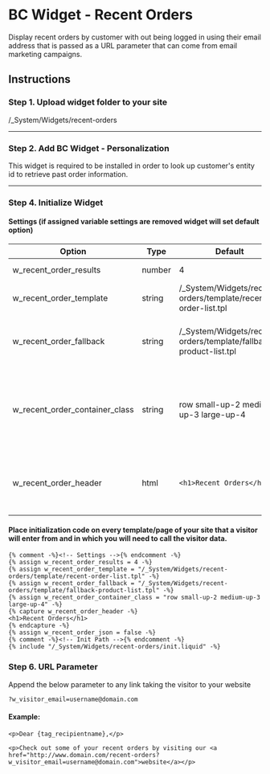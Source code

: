 # BC Widget - Recent Orders
Display recent orders by customer with out being logged in using their email address that is passed as a URL parameter that can come from email marketing campaigns.

## Instructions

### Step 1. Upload widget folder to your site 
/_System/Widgets/recent-orders


----------

### Step 2. Add BC Widget - Personalization

This widget is required to be installed in order to look up customer's entity id to retrieve past order information. 

----------

### Step 4. Initialize Widget


#### Settings (if assigned variable settings are removed widget will set default option)

Option | Type | Default | Description
------ | ---- | ------- | -----------
w_recent_order_results | number | 4| Number of unique recent orders to output
w_recent_order_template  | string | /_System/Widgets/recent-orders/template/recent-order-list.tpl | Path to recent order product list layout template
w_recent_order_fallback  | string | /_System/Widgets/recent-orders/template/fallback-product-list.tpl | Path to fallback product list layout if visitor's email address is not detected or if the visitor does not have any recent orders
w_recent_order_container_class | string | row small-up-2 medium-up-3 large-up-4 | class of recent order parent element. Default layout is using foundation grid block but can customize update parent class and recent order list elements (w_recent_order_template)
w_recent_order_header | html | `<h1>Recent Orders</h1>` | Add any html markup inside this liquid capture element that will display the title and any other information before the recent order output.


#### Place initialization code on every template/page of your site that a visitor will enter from and in which you will need to call the visitor data.

```
{% comment -%}<!-- Settings -->{% endcomment -%}
{% assign w_recent_order_results = 4 -%}
{% assign w_recent_order_template = "/_System/Widgets/recent-orders/template/recent-order-list.tpl" -%}
{% assign w_recent_order_fallback = "/_System/Widgets/recent-orders/template/fallback-product-list.tpl" -%}
{% assign w_recent_order_container_class = "row small-up-2 medium-up-3 large-up-4" -%}
{% capture w_recent_order_header -%}
<h1>Recent Orders</h1>
{% endcapture -%}
{% assign w_recent_order_json = false -%}  
{% comment -%}<!-- Init Path -->{% endcomment -%}
{% include "/_System/Widgets/recent-orders/init.liquid" -%} 
```
### Step 6. URL Parameter

Append the below parameter to any link taking the visitor to your website

```
?w_visitor_email=username@domain.com
```

#### Example:

```
<p>Dear {tag_recipientname},</p>

<p>Check out some of your recent orders by visiting our <a href="http://www.domain.com/recent-orders?w_visitor_email=username@domain.com">website</a></p>
```
